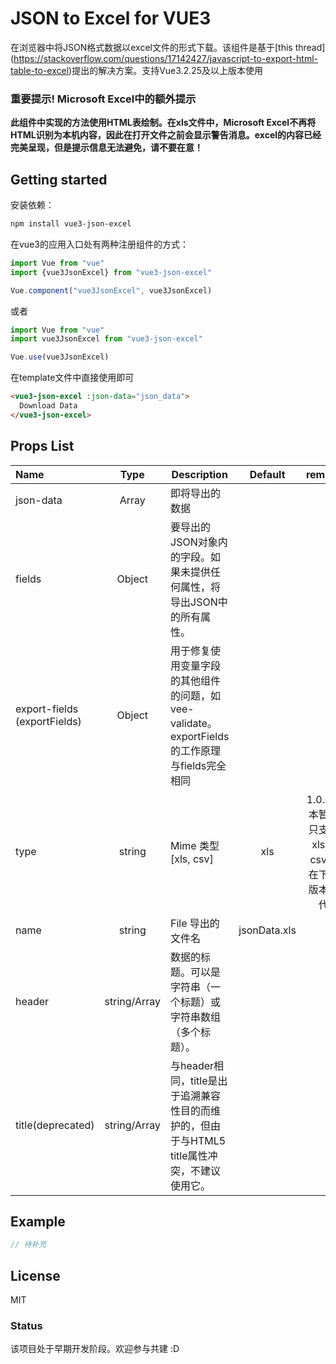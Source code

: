 # JSON to Excel for VUE3
在浏览器中将JSON格式数据以excel文件的形式下载。该组件是基于[this thread] (https://stackoverflow.com/questions/17142427/javascript-to-export-html-table-to-excel)提出的解决方案。支持Vue3.2.25及以上版本使用

### 重要提示! Microsoft Excel中的额外提示

**此组件中实现的方法使用HTML表绘制。在xls文件中，Microsoft Excel不再将HTML识别为本机内容，因此在打开文件之前会显示警告消息。excel的内容已经完美呈现，但是提示信息无法避免，请不要在意！**

## Getting started
安装依赖：

```bash
npm install vue3-json-excel
```

在vue3的应用入口处有两种注册组件的方式：

```js
import Vue from "vue"
import {vue3JsonExcel} from "vue3-json-excel"

Vue.component("vue3JsonExcel", vue3JsonExcel)
```

或者

```js
import Vue from "vue"
import vue3JsonExcel from "vue3-json-excel"

Vue.use(vue3JsonExcel)
```

在template文件中直接使用即可

```html
<vue3-json-excel :json-data="json_data">
  Download Data
</vue3-json-excel>
```

## Props List

| Name                         |     Type     | Description                                                                                                                                                                                              | Default  |  remark |
| :--------------------------- | :----------: | -------------------------------------------------------------------------------------------------------------------------------------------------------------------------------------------------------- | :------: | :------: |
| json-data                         |    Array     | 即将导出的数据                                                                                                                                                                                     |
| fields                       |    Object    | 要导出的JSON对象内的字段。如果未提供任何属性，将导出JSON中的所有属性。                                                                                    |
| export-fields (exportFields) |    Object    | 用于修复使用变量字段的其他组件的问题，如vee-validate。exportFields的工作原理与fields完全相同                                                                   |
| type                         |    string    | Mime 类型 [xls, csv]                                                                                                                                                                                     |   xls    | 1.0.x版本暂时只支持xls，csv会在下个版本迭代
| name                         |    string    | File 导出的文件名                                                                                                                                                                                     | jsonData.xls |
| header                       | string/Array | 数据的标题。可以是字符串（一个标题）或字符串数组（多个标题）。                                                                                   |
| title(deprecated)            | string/Array | 与header相同，title是出于追溯兼容性目的而维护的，但由于与HTML5 title属性冲突，不建议使用它。                                             |


## Example
```js
// 待补充
```

## License

MIT

### Status

该项目处于早期开发阶段。欢迎参与共建 :D


